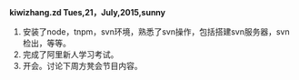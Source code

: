 **kiwizhang.zd Tues,21，July,2015,sunny**

1.	安装了node，tnpm，svn环境，熟悉了svn操作，包括搭建svn服务器，svn检出，等等。2.	完成了阿里新人学习考试。3.	开会。讨论下周方凳会节目内容。